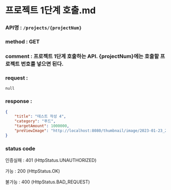 # 프로젝트 1단계 호출.md
### API명 : `/projects/{projectNum}`

### method : GET

### comment : 프로젝트 1단계 호출하는 API. {projectNum}에는 호출할 프로젝트 번호를 넣으면 된다.

### request :
    null

### response :
~~~json
{
    "title": "테스트 작성 4",
    "category": "푸드",
    "targetAmount": 1000000,
    "preViewImage": "http://localhost:8080/thumbnail/image/2023-01-23_22:58:46_musicmeet.png"
}
~~~

### status code
인증실패 : 401 (HttpStatus.UNAUTHORIZED)

가능 : 200 (HttpStatus.OK)

불가능 : 400 (HttpStatus.BAD_REQUEST)
